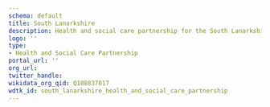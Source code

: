 ```yaml
---
schema: default
title: South Lanarkshire
description: Health and social care partnership for the South Lanarkshire area
logo: ''
type:
- Health and Social Care Partnership
portal_url: ''
org_url: 
twitter_handle: 
wikidata_org_qid: Q108837017
wdtk_id: south_lanarkshire_health_and_social_care_partnership
---
```

